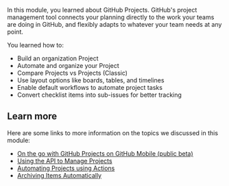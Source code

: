 ﻿In this module, you learned about GitHub Projects. GitHub's project management tool connects your planning directly to the work your teams are doing in GitHub, and flexibly adapts to whatever your team needs at any point.

You learned how to:

- Build an organization Project
- Automate and organize your Project
- Compare Projects vs Projects (Classic)
- Use layout options like boards, tables, and timelines
- Enable default workflows to automate project tasks
- Convert checklist items into sub-issues for better tracking

## Learn more

Here are some links to more information on the topics we discussed in this module:

- [On the go with GitHub Projects on GitHub Mobile (public beta)](https://github.blog/news-insights/product-news/on-the-go-with-github-projects-on-github-mobile-public-beta/)
- [Using the API to Manage Projects](https://docs.github.com/issues/planning-and-tracking-with-projects/automating-your-project/using-the-api-to-manage-projects)
- [Automating Projects using Actions](https://docs.github.com/issues/planning-and-tracking-with-projects/automating-your-project/automating-projects-using-actions)
- [Archiving Items Automatically](https://docs.github.com/issues/planning-and-tracking-with-projects/automating-your-project/archiving-items-automatically)
